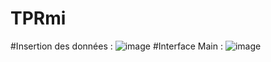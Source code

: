# TPRmi
#Insertion des données : 
![image](https://github.com/NassimaOuardine/TPRmi/assets/147509426/e4eb63fe-4dec-4aa2-98e6-485f41fac234)
#Interface Main :
![image](https://github.com/NassimaOuardine/TPRmi/assets/147509426/de57927d-75ee-433c-940e-011d443f43af)


